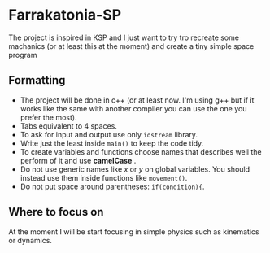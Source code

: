 # Farrakatonia-SP
The project is inspired in KSP and I just want to try tro recreate some machanics (or at least this at the moment) and create a tiny simple space program

## Formatting
* The project will be done in c++ (or at least now. I'm using g++ but if it works like the same with another compiler you can use the one you prefer the most).
* Tabs equivalent to 4 spaces.
* To ask for input and output use only `iostream` library.
* Write just the least inside `main()` to keep the code tidy.
* To create variables and functions choose names that describes well the perform of it and use **camelCase** .
* Do not use generic names like *x* or *y* on global variables. You should instead use them inside functions like `movement()`.
* Do not put space around parentheses: `if(condition){`.

## Where to focus on
At the moment I will be start focusing in simple physics such as kinematics or dynamics.